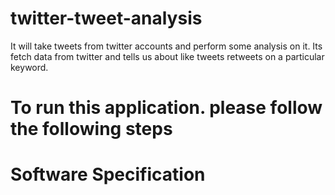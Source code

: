 # twitter-tweet-analysis
It will take tweets from twitter accounts and perform some analysis on it. Its fetch data from twitter and tells us about like tweets retweets on a particular keyword.

# To run this application. please follow the following steps

# Software Specification


